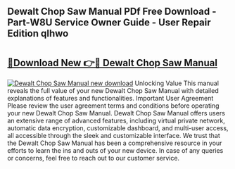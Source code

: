 ## Dewalt Chop Saw Manual PDf Free Download - Part-W8U Service Owner Guide - User Repair Edition qIhwo

# <h2><a href="http://bc29640.oget.top/?id=Dewalt+Chop+Saw+Manual">🔗Download New 👉🔴 Dewalt Chop Saw Manual</a></h2>

[![Dewalt Chop Saw Manual new download](https://i.imgur.com/5g1atiW.png)](http://bc29640.oget.top/?id=Dewalt+Chop+Saw+Manual)
Unlocking Value This manual reveals the full value of your new Dewalt Chop Saw Manual with detailed explanations of features and functionalities. Important User Agreement Please review the user agreement terms and conditions before operating your new Dewalt Chop Saw Manual. Dewalt Chop Saw Manual offers users an extensive range of advanced features, including virtual private network, automatic data encryption, customizable dashboard, and multi-user access, all accessible through the sleek and customizable interface. We trust that the Dewalt Chop Saw Manual has been a comprehensive resource in your efforts to learn the ins and outs of your new device. In case of any queries or concerns, feel free to reach out to our customer service.
